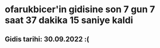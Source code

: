# ofarukbicer'in gidisine son 7 gun 7 saat 37 dakika 15 saniye kaldi

## Gidis tarihi: 30.09.2022 :(
